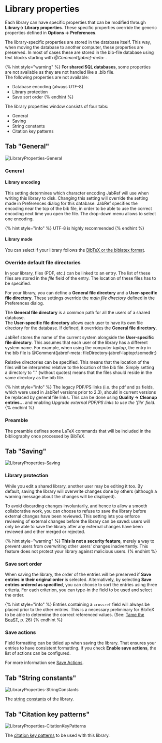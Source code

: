 # Library properties

Each library can have specific properties that can be modified through **Library→ Library properties**. These specific properties override the generic properties defined in **Options → Preferences**.

The library-specific properties are stored in the database itself. This way, when moving the database to another computer, these properties are preserved. In most of cases these are stored in the bib-file database using text blocks starting with _@Comment{jabref-meta:_ .

{% hint style="warning" %}
**For shared SQL databases**, some properties are not available as they are not handled like a .bib file.\
The following properties are not available:

* Database encoding (always UTF-8)
* Library protection
* Save sort order
{% endhint %}

The library properties window consists of four tabs:
- General
- Saving
- String constants
- Citation key patterns

## Tab "General"

![LibraryProperties-General](https://user-images.githubusercontent.com/6931104/187705732-5e511c13-a249-4e2e-be8b-81b0ea151c9f.png)

### General

#### Library encoding

This setting determines which character encoding JabRef will use when writing this library to disk. Changing this setting will override the setting made in Preferences dialog for this database. JabRef specifies the encoding near the top of the bib file, in order to be able to use the correct encoding next time you open the file. The drop-down menu allows to select one encoding.

{% hint style="info" %}
UTF-8 is highly recommended
{% endhint %}

#### Library mode

You can select if your library follows the [BibTeX or the biblatex format](../cite/bibtex-and-biblatex.md).

### Override default file directories

In your library, files (PDF, etc.) can be linked to an entry. The list of these files are stored in the _file_ field of the entry. The location of these files has to be specified.

For your library, you can define a **General file directory** and a **User-specific file directory**. These settings override the _main file directory_ defined in the Preferences dialog.

The **General file directory** is a common path for all the users of a shared database.\
The **User-specific file directory** allows each user to have its own file directory for the database. If defined, it overrides the **General file directory**.

JabRef stores the name of the current system alongside the **User-specific file directory**. This assumes that each user of the library has a different system name. For example, when using the computer _laptop_, the entry in the bib file is @Comment{jabref-meta: fileDirectory-jabref-laptop:\somedir;}

Relative directories can be specified. This means that the location of the files will be interpreted relative to the location of the bib file. Simply setting a directory to "." (without quotes) means that the files should reside in the same directory as the bib file.

{% hint style="info" %}
The legacy PDF/PS links (i.e. the pdf and ps fields, which were used in JabRef versions prior to 2.3), should in current versions be replaced by general file links. This can be done using **Quality → Cleanup entries...** and enabling _Upgrade external PDF/PS links to use the 'file' field_.​
{% endhint %}

### Preamble

The preamble defines some LaTeX commands that will be included in the bibliography once processed by BibTeX.

## Tab "Saving"

![LibraryProperties-Saving](https://user-images.githubusercontent.com/6931104/187706060-a25e735d-1695-4412-8a0f-296badf59261.png)

### Library protection

While you edit a shared library, another user may be editing it too. By default, saving the library will overwrite changes done by others (although a warning message about the changes will be displayed).​

To avoid discarding changes involuntarily, and hence to allow a smooth collaborative work, you can choose to refuse to save the library before external changes have been reviewed. This setting lets you enforce reviewing of external changes before the library can be saved: users will only be able to save the library after any external changes have been reviewed and either merged or rejected.

{% hint style="warning" %}
**This is not a security feature**, merely a way to prevent users from overwriting other users' changes inadvertently. This feature does not protect your library against malicious users.​
{% endhint %}

### Save sort order

When saving the library, the order of the entries will be preserved if **Save entries in their original order** is selected. Alternatively, by selecting **Save entries ordered as specified**, you can choose to sort the entries using three criteria. For each criterion, you can type-in the field to be used and select the order.

{% hint style="info" %}
Entries containing a `crossref` field will always be placed prior to the other entries. This is a necessary preliminary for BibTeX to be able to determine the correct referenced values. (See: [Tame the BeaST](https://ctan.org/pkg/tamethebeast), p. 26)
{% endhint %}

### Save actions

Field formatting can be tidied up when saving the library. That ensures your entries to have consistent formatting. If you check **Enable save actions**, the list of actions can be configured.

For more information see [Save Actions](../finding-sorting-and-cleaning-entries/saveactions.md).

## Tab "String constants"

![LibraryProperties-StringConstants](https://user-images.githubusercontent.com/6931104/187706302-13ed07f4-c704-4a28-9460-f4c9eae5e36c.png)

The [string constants](../advanced/strings.md) of the library.

## Tab "Citation key patterns"

![LibraryProperties-CitationKeyPatterns](https://user-images.githubusercontent.com/6931104/187706432-5ed71148-e78f-4666-9a49-0b9548873260.png)

The [citation key patterns](../setup/citationkeypatterns.md) to be used with this library.

